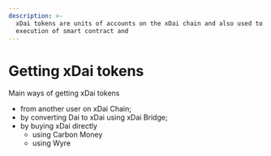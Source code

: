 ```yaml
---
description: >-
  xDai tokens are units of accounts on the xDai chain and also used to pay for
  execution of smart contract and
---
```


# Getting xDai tokens

Main ways of getting xDai tokens

* from another user on xDai Chain;
* by converting Dai to xDai using xDai Bridge;
* by buying xDai directly
  * using Carbon Money
  * using Wyre

